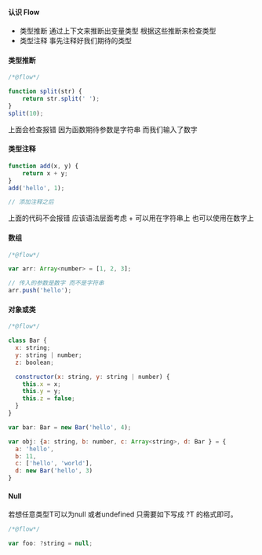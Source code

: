 #### 认识 Flow

* 类型推断 通过上下文来推断出变量类型 根据这些推断来检查类型
* 类型注释 事先注释好我们期待的类型 



#### 类型推断

```javascript
/*@flow*/

function split(str) {
    return str.split(' ');
}
split(10);
```

上面会检查报错 因为函数期待参数是字符串 而我们输入了数字



#### 类型注释

```javascript
function add(x, y) {
    return x + y;
}
add('hello', 1);

// 添加注释之后
```

上面的代码不会报错 应该语法层面考虑 + 可以用在字符串上 也可以使用在数字上 



#### 数组

```javascript
/*@flow*/

var arr: Array<number> = [1, 2, 3];

// 传入的参数是数字 而不是字符串
arr.push('hello'); 
```



#### 对象或类

```javascript
/*@flow*/

class Bar {
  x: string;
  y: string | number;
  z: boolean;

  constructor(x: string, y: string | number) {
    this.x = x;
    this.y = y;
    this.z = false;
  }
}

var bar: Bar = new Bar('hello', 4);

var obj: {a: string, b: number, c: Array<string>, d: Bar } = {
  a: 'hello',
  b: 11,
  c: ['hello', 'world'],
  d: new Bar('hello', 3)
}
```



#### Null

若想任意类型T可以为null 或者undefined 只需要如下写成 ?T 的格式即可。

```javascript
/*@flow*/

var foo: ?string = null;
```



























